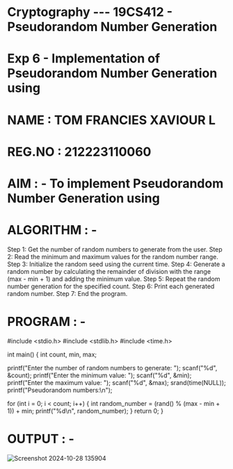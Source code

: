 # Cryptography --- 19CS412 - Pseudorandom Number Generation
# Exp 6 - Implementation of Pseudorandom Number Generation using

# NAME : TOM FRANCIES XAVIOUR L
# REG.NO : 212223110060

# AIM : - To implement Pseudorandom Number Generation using

# ALGORITHM : -
Step 1: Get the number of random numbers to generate from the user.
Step 2: Read the minimum and maximum values for the random number range.
Step 3: Initialize the random seed using the current time.
Step 4: Generate a random number by calculating the remainder of division with the range
(max - min + 1) and adding the minimum value.
Step 5: Repeat the random number generation for the specified count.
Step 6: Print each generated random number.
Step 7: End the program.

# PROGRAM : -
#include <stdio.h>
#include <stdlib.h>
#include <time.h>

int main()
{
int count, min, max;

printf("Enter the number of random numbers to generate: ");
scanf("%d", &count);
printf("Enter the minimum value: ");
scanf("%d", &min);
printf("Enter the maximum value: ");
scanf("%d", &max);
srand(time(NULL));
printf("Pseudorandom numbers:\n");

for (int i = 0; i < count; i++)
{
int random_number = (rand() % (max - min + 1)) + min;
printf("%d\n", random_number);
}
return 0;
}

# OUTPUT : -
![Screenshot 2024-10-28 135904](https://github.com/user-attachments/assets/57ab34b7-fc39-435c-9f84-94d6c7cb27c6)
